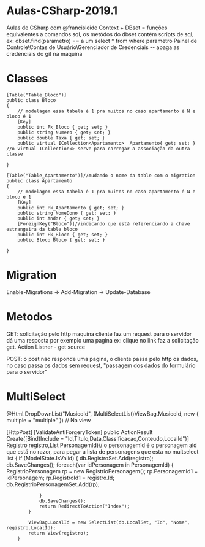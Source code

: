 # Aulas-CSharp-2019.1
Aulas de CSharp com @francisleide
Context + DBset = funções equivalentes a comandos sql, os metódos do dbset contém scripts de sql, ex: dbset.find(parametro) == a um select * from where parametro 
Painel de Controle\Contas de Usuário\Gerenciador de Credenciais -- apaga as credenciais do git na maquina
# Classes
    [Table("Table_Bloco")]
    public class Bloco
    {
        // modelagem essa tabela é 1 pra muitos no caso apartamento é N e bloco é 1
        [Key]
        public int Pk_Bloco { get; set; }
        public string Numero { get; set; }
        public double Taxa { get; set; }
        public virtual ICollection<Apartamento>  Apartamento{ get; set; } //o virtual ICollection<> serve para carregar a associação da outra classe 

    }

    [Table("Table_Apartamento")]//mudando o nome da table com o migration
    public class Apartamento
    {
        // modelagem essa tabela é 1 pra muitos no caso apartamento é N e bloco é 1
        [Key]
        public int Pk_Apartamento { get; set; }
        public string NomeDono { get; set; }
        public int Andar { get; set; }
        [ForeignKey("Bloco")]//indicando que está referenciando a chave estrangeira da table bloco
        public int Fk_Bloco { get; set; }
        public Bloco Bloco { get; set; }

    }
# Migration
Enable-Migrations -> Add-Migration -> Update-Database

# Metodos
GET: solicitação pelo http maquina cliente faz um request para o servidor dá uma resposta por exemplo uma pagina ex: clique no link faz a solicitação get. Action Listner - get source

POST:  o post não responde uma pagina, o cliente passa pelo http os dados, no caso passa os dados sem request, "passagem dos dados do formulário para o servidor"

# MultiSelect

 @Html.DropDownList("MusicoId", (MultiSelectList)ViewBag.MusicoId, new { multiple = "multiple" }) // Na view
 
  [HttpPost]
        [ValidateAntiForgeryToken]
        public ActionResult Create([Bind(Include = "Id,Titulo,Data,Classificacao,Conteudo,LocalId")] Registro registro,List<int> PersonagemId)// o personagemId é o personagem aid que está no razor, para pegar a lista de personagens que esta no multselect list
        {
            if (ModelState.IsValid)
            {
                db.RegistroSet.Add(registro);
                db.SaveChanges();
                foreach(var idPersonagem in PersonagemId)
                {
                    RegistrioPersonagem rp = new RegistrioPersonagem();
                    rp.PersonagemId1 = idPersonagem;
                    rp.RegistroId1 = registro.Id;
                    db.RegistrioPersonagemSet.Add(rp);
                   
                }
                db.SaveChanges();
                return RedirectToAction("Index");
            }

            ViewBag.LocalId = new SelectList(db.LocalSet, "Id", "Nome", registro.LocalId);
            return View(registro);
        }
